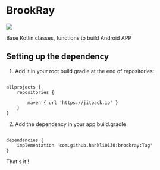 # BrookRay

[![](https://jitpack.io/v/hankli0130/brookray.svg)](https://jitpack.io/#hankli0130/brookray)

Base Kotlin classes, functions to build Android APP

## Setting up the dependency

1. Add it in your root build.gradle at the end of repositories:

```

allprojects {
    repositories {
        ...
        maven { url 'https://jitpack.io' }
    }
}

```

2. Add the dependency in your app build.gradle

```

dependencies {
    implementation 'com.github.hankli0130:brookray:Tag'
}

```

That's it !